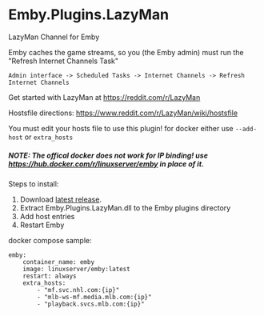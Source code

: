 # Emby.Plugins.LazyMan

LazyMan Channel for Emby

Emby caches the game streams, so you (the Emby admin) must run the "Refresh Internet Channels Task" 

`Admin interface -> Scheduled Tasks -> Internet Channels -> Refresh Internet Channels`


Get started with LazyMan at https://reddit.com/r/LazyMan

Hostsfile directions: https://www.reddit.com/r/LazyMan/wiki/hostsfile

You must edit your hosts file to use this plugin!
for docker either use `--add-host` or `extra_hosts`

##### NOTE: The offical docker does not work for IP binding! use https://hub.docker.com/r/linuxserver/emby in place of it.

Steps to install:
1. Download [latest release](https://github.com/crobibero/Emby.Plugins.LazyMan/releases/latest).
2. Extract Emby.Plugins.LazyMan.dll to the Emby plugins directory
3. Add host entries
4. Restart Emby

docker compose sample:

```
emby:
    container_name: emby
    image: linuxserver/emby:latest
    restart: always
    extra_hosts:
        - "mf.svc.nhl.com:{ip}"
        - "mlb-ws-mf.media.mlb.com:{ip}"
        - "playback.svcs.mlb.com:{ip}"
```
